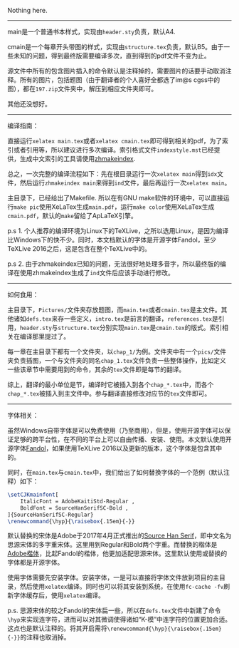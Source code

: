 Nothing here.

----

main是一个普通书本样式，实现由`header.sty`负责，默认A4. 

cmain是一个每章开头带图的样式，实现由`structure.tex`负责，默认B5。由于一些未知的问题，得到最终版需要编译多次，直到得到的pdf文件不变为止。

源文件中所有的包含图片插入的命令默认是注释掉的，需要图片的话要手动取消注释。所有的图片，包括题图（由于翻译者的个人喜好全都选了im@s cgss中的图），都在`197.zip`文件夹中，解压到相应文件夹即可。

其他还没想好。

----

编译指南：

直接运行`xelatex main.tex`或者`xelatex cmain.tex`即可得到相关的pdf，为了索引或者引用等，所以建议进行多次编译。索引格式文件`indexstyle.mst`已经提供，生成中文索引的工具请使用[zhmakeindex](https://www.ctan.org/pkg/zhmakeindex?lang=en).

总之，一次完整的编译流程如下：先在根目录运行一次`xelatex main`得到`idx`文件，然后运行`zhmakeindex main`来得到`ind`文件，最后再运行一次`xelatex main`。

主目录下，已经给出了Makefile. 所以在有GNU make软件的环境中，可以直接运行`make pic`使用XeLaTex生成`main.pdf`，运行`make color`使用XeLaTex生成`cmain.pdf`，默认的`make`留给了ApLaTeX引擎。

p.s 1. 个人推荐的编译环境为Linux下的TeXLive，之所以选用Linux，是因为编译比Windows下的快不少。同时，本文档默认的字体是开源字体Fandol，至少TeXLive 2016之后，这是包含在整个TeXLive中的。

p.s 2. 由于zhmakeindex已知的问题，无法很好地处理多音字，所以最终版的编译在使用zhmakeindex生成了`ind`文件后应该手动进行修改。

-----

如何食用：

主目录下，`Pictures/`文件夹存放题图，而`main.tex`或者`cmain.tex`是主文件。其他诸如`defs.tex`来存一些定义，`intro.tex`是前言的翻译，`references.tex`是引用，`header.sty`与`structure.tex`分别实现`main.tex`是`cmain.tex`的版式。索引相关在编译那里提过了。

每一章在主目录下都有一个文件夹，以`chap_1/`为例。文件夹中有一个`pics/`文件夹负责插图，一个与文件夹的同名`chap_1.tex`文件负责一些整体操作，比如定义一些该章节中需要用到的命令，其余的`tex`文件即是每节的翻译。

综上，翻译的最小单位是节，编译时它被插入到各个`chap_*.tex`中，而各个`chap_*.tex`被插入到主文件中。参与翻译直接修改对应节的`tex`文件即可。

----

字体相关：

虽然Windows自带字体是可以免费使用（乃至商用），但是，使用开源字体可以保证足够的跨平台性，在不同的平台上可以自由传播、安装、使用。本文默认使用开源字体[Fandol](https://www.ctan.org/tex-archive/fonts/fandol?lang=en)，如果使用TeXLive 2016以及更新的版本，这个字体是包含其中的。

同时，在`main.tex`与`cmain.tex`中，我们给出了如何替换字体的一个范例（默认注释）如下：

```latex
\setCJKmainfont[
 	ItalicFont = AdobeKaitiStd-Regular ,
 	BoldFont = SourceHanSerifSC-Bold ,
]{SourceHanSerifSC-Regular}
\renewcommand{\hyp}{\raisebox{.15em}{-}}
```

默认替换的宋体是Adobe于2017年4月正式推出的[Source Han Serif](https://source.typekit.com/source-han-serif/cn/)，即中文名为思源宋体的多字重宋体。这里用到Regular和Bold两个字重。而替换的楷体是[Adobe楷体](https://typekit.com/fonts/adobe-kaiti)，比起Fandol的楷体，他更加适配思源宋体。这里默认使用或替换的字体都是开源字体。

使用字体需要先安装字体。安装字体，一是可以直接将字体文件放到项目的主目录，然后使用`xelatex`编译。同时也可以将其安装到系统，在使用`fc-cache -fv`刷新字体缓存后，使用`xelatex`编译。

p.s. 思源宋体的较之Fandol的宋体扁一些，所以在`defs.tex`文件中新建了命令`\hyp`来实现连字符，进而可以对其微调使得诸如“K-模”中连字符的位置更加合适。这点也是默认注释的。将其开启需将`\renewcommand{\hyp}{\raisebox{.15em}{-}}`的注释也取消掉。


